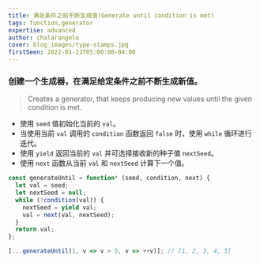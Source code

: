```yaml
---
title: 满足条件之前不断生成值(Generate until condition is met)
tags: function,generator
expertise: advanced
author: chalarangelo
cover: blog_images/type-stamps.jpg
firstSeen: 2022-01-21T05:00:00-04:00
---
```


### 创建一个生成器，在满足给定条件之前不断生成新值。
> Creates a generator, that keeps producing new values until the given condition is met.

- 使用 `seed` 值初始化当前的 `val`。
- 当使用当前 `val` 调用的 `condition` 函数返回 `false` 时，使用 `while` 循环进行迭代。
- 使用 `yield` 返回当前的 `val` 并可选择接收新的种子值 `nextSeed`。
- 使用 `next` 函数从当前 `val` 和 `nextSeed` 计算下一个值。

```js
const generateUntil = function* (seed, condition, next) {
  let val = seed;
  let nextSeed = null;
  while (!condition(val)) {
    nextSeed = yield val;
    val = next(val, nextSeed);
  }
  return val;
};
```

```js
[...generateUntil(1, v => v > 5, v => ++v)]; // [1, 2, 3, 4, 5]
```
